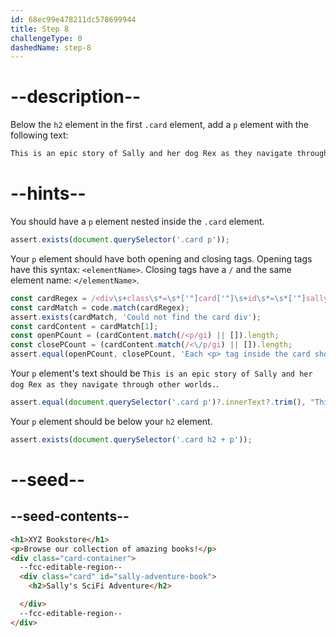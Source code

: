 ```yaml
---
id: 68ec99e478211dc578699944
title: Step 8
challengeType: 0
dashedName: step-8
---
```


# --description--

Below the `h2` element in the first `.card` element, add a `p` element with the following text:

```md
This is an epic story of Sally and her dog Rex as they navigate through other worlds.
```

# --hints--

You should have a `p` element nested inside the `.card` element.

```js
assert.exists(document.querySelector('.card p'));
```

Your `p` element should have both opening and closing tags. Opening tags have this syntax: `<elementName>`. Closing tags have a `/` and the same element name: `</elementName>`.

```js
const cardRegex = /<div\s+class\s*=\s*['"]card['"]\s+id\s*=\s*['"]sally-adventure-book['"][^>]*>([\s\S]*?)<\/div\s*>/i;
const cardMatch = code.match(cardRegex);
assert.exists(cardMatch, 'Could not find the card div');
const cardContent = cardMatch[1];
const openPCount = (cardContent.match(/<p/gi) || []).length;
const closePCount = (cardContent.match(/<\/p/gi) || []).length;
assert.equal(openPCount, closePCount, 'Each <p> tag inside the card should have a closing </p> tag');
```

Your `p` element's text should be `This is an epic story of Sally and her dog Rex as they navigate through other worlds.`.

```js
assert.equal(document.querySelector('.card p')?.innerText?.trim(), "This is an epic story of Sally and her dog Rex as they navigate through other worlds.");
```

Your `p` element should be below your `h2` element.

```js
assert.exists(document.querySelector('.card h2 + p'));
```

# --seed--

## --seed-contents--

```html
<h1>XYZ Bookstore</h1>
<p>Browse our collection of amazing books!</p>
<div class="card-container">
  --fcc-editable-region--
  <div class="card" id="sally-adventure-book">
    <h2>Sally's SciFi Adventure</h2>

  </div>
  --fcc-editable-region--
</div>
```
